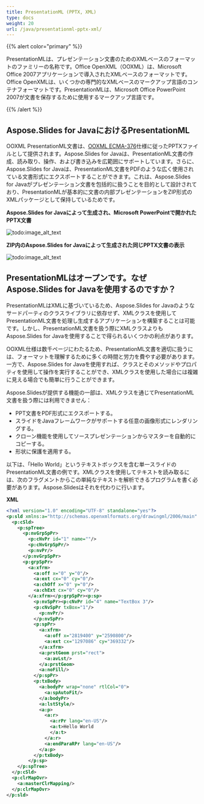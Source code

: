 ```yaml
---  
title: PresentationML (PPTX, XML)  
type: docs  
weight: 20  
url: /java/presentationml-pptx-xml/  
---  
```


{{% alert color="primary" %}}  

PresentationMLは、プレゼンテーション文書のためのXMLベースのフォーマットのファミリーの名称です。Office OpenXML（OOXML）は、Microsoft Office 2007アプリケーションで導入されたXMLベースのフォーマットです。Office OpenXMLは、いくつかの専門的なXMLベースのマークアップ言語のコンテナフォーマットです。PresentationMLは、Microsoft Office PowerPoint 2007が文書を保存するために使用するマークアップ言語です。  

{{% /alert %}}  

## **Aspose.Slides for JavaにおけるPresentationML**  
OOXML PresentationML文書は、[OOXML ECMA-376](https://www.ecma-international.org/publications-and-standards/standards/ecma-376/)仕様に従ったPPTXファイルとして提供されます。Aspose.Slides for Javaは、PresentationML文書の作成、読み取り、操作、および書き込みを広範囲にサポートしています。さらに、Aspose.Slides for Javaは、PresentationML文書をPDFのような広く使用されている文書形式にエクスポートすることができます。これは、Aspose.Slides for Javaがプレゼンテーション文書を包括的に扱うことを目的として設計されており、PresentationMLが基本的に文書の内部プレゼンテーションをZIP形式のXMLパッケージとして保持しているためです。  

**Aspose.Slides for Javaによって生成され、Microsoft PowerPointで開かれたPPTX文書**  

![todo:image_alt_text](presentationml-pptx-xml_1.png)  

**ZIP内のAspose.Slides for Javaによって生成された同じPPTX文書の表示**  

![todo:image_alt_text](presentationml-pptx-xml_2.jpg)  

## **PresentationMLはオープンです。なぜAspose.Slides for Javaを使用するのですか？**  
PresentationMLはXMLに基づいているため、Aspose.Slides for Javaのようなサードパーティのクラスライブラリに依存せず、XMLクラスを使用してPresentationML文書を処理し生成するアプリケーションを構築することは可能です。しかし、PresentationML文書を扱う際にXMLクラスよりもAspose.Slides for Javaを使用することで得られるいくつかの利点があります。  

OOXML仕様は数千ページにわたるため、PresentationML文書を適切に扱うには、フォーマットを理解するために多くの時間と労力を費やす必要があります。一方で、Aspose.Slides for Javaを使用すれば、クラスとそのメソッドやプロパティを使用して操作を実行することができ、XMLクラスを使用した場合には複雑に見える場合でも簡単に行うことができます。  

Aspose.Slidesが提供する機能の一部は、XMLクラスを通じてPresentationML文書を扱う際には利用できません：  

- PPT文書をPDF形式にエクスポートする。  
- スライドをJavaフレームワークがサポートする任意の画像形式にレンダリングする。  
- クローン機能を使用してソースプレゼンテーションからマスターを自動的にコピーする。  
- 形状に保護を適用する。  

以下は、「Hello World」というテキストボックスを含む単一スライドのPresentationML文書の例です。XMLクラスを使用してテキストを読み取るには、次のフラグメントからこの単純なテキストを解析できるプログラムを書く必要があります。Aspose.Slidesはそれを代わりに行います。  

**XML**  

``` xml  
<?xml version="1.0" encoding="UTF-8" standalone="yes"?>  
<p:sld xmlns:a="http://schemas.openxmlformats.org/drawingml/2006/main" xmlns:r="http://schemas.openxmlformats.org/officeDocument/2006/relationships" xmlns:p="http://schemas.openxmlformats.org/presentationml/2006/main">  
  <p:cSld>  
    <p:spTree>  
      <p:nvGrpSpPr>  
        <p:cNvPr id="1" name=""/>  
        <p:cNvGrpSpPr/>  
        <p:nvPr/>  
      </p:nvGrpSpPr>  
      <p:grpSpPr>  
        <a:xfrm>  
          <a:off x="0" y="0"/>  
          <a:ext cx="0" cy="0"/>  
          <a:chOff x="0" y="0"/>  
          <a:chExt cx="0" cy="0"/>  
        </a:xfrm></p:grpSpPr><p:sp>  
          <p:nvSpPr><p:cNvPr id="4" name="TextBox 3"/>  
          <p:cNvSpPr txBox="1"/>  
            <p:nvPr/>  
          </p:nvSpPr>  
          <p:spPr>  
            <a:xfrm>  
              <a:off x="2819400" y="2590800"/>  
              <a:ext cx="1297086" cy="369332"/>  
            </a:xfrm>  
            <a:prstGeom prst="rect">  
              <a:avLst/>  
            </a:prstGeom>  
            <a:noFill/>  
          </p:spPr>  
          <p:txBody>  
            <a:bodyPr wrap="none" rtlCol="0">  
              <a:spAutoFit/>  
            </a:bodyPr>  
            <a:lstStyle/>  
            <a:p>  
              <a:r>  
                <a:rPr lang="en-US"/>  
                <a:t>Hello World  
                </a:t>  
              </a:r>  
              <a:endParaRPr lang="en-US"/>  
            </a:p>  
          </p:txBody>  
        </p:sp>  
    </p:spTree>  
  </p:cSld>  
  <p:clrMapOvr>  
    <a:masterClrMapping/>  
  </p:clrMapOvr>  
</p:sld>  
```  